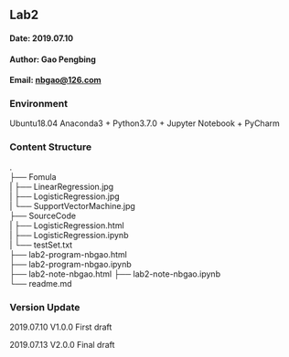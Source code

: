 ## Lab2
#### Date: 2019.07.10
#### Author: Gao Pengbing
#### Email: nbgao@126.com

### Environment
Ubuntu18.04
Anaconda3 + Python3.7.0 + Jupyter Notebook + PyCharm

### Content Structure   
.  
├── Fomula  
|   ├── LinearRegression.jpg  
|   ├── LogisticRegression.jpg  
|   └── SupportVectorMachine.jpg  
├── SourceCode  
|   ├── LogisticRegression.html  
|   ├── LogisticRegression.ipynb    
|   └── testSet.txt    
├── lab2-program-nbgao.html  
├── lab2-program-nbgao.ipynb  
├── lab2-note-nbgao.html
├── lab2-note-nbgao.ipynb  
└── readme.md  

### Version Update
2019.07.10 V1.0.0 First draft

2019.07.13 V2.0.0 Final draft
